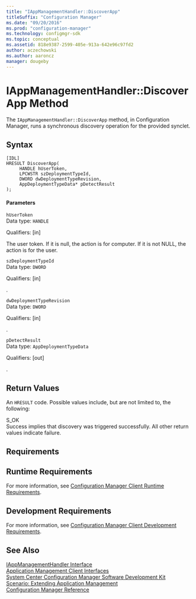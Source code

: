 ```yaml
---
title: "IAppManagementHandler::DiscoverApp"
titleSuffix: "Configuration Manager"
ms.date: "09/20/2016"
ms.prod: "configuration-manager"
ms.technology: configmgr-sdk
ms.topic: conceptual
ms.assetid: 818e9387-2599-405e-913a-642e96c97fd2
author: aczechowski
ms.author: aaroncz
manager: dougeby
---
```

# IAppManagementHandler::DiscoverApp Method
The `IAppManagementHandler::DiscoverApp` method, in Configuration Manager, runs a synchronous discovery operation for the provided synclet.  

## Syntax  

```  
[IDL]  
HRESULT DiscoverApp(  
     HANDLE hUserToken,  
     LPCWSTR szDeploymentTypeId,  
     DWORD dwDeploymentTypeRevision,  
     AppDeploymentTypeData* pDetectResult  
);  
```  

#### Parameters  
 `hUserToken`  
 Data type: `HANDLE`  

 Qualifiers: [in]  

 The user token. If it is null, the action is for computer. If it is not NULL, the action is for the user.  

 `szDeploymentTypeId`  
 Data type: `DWORD`  

 Qualifiers: [in]  

 .   

 `dwDeploymentTypeRevision`  
 Data type: `DWORD`  

 Qualifiers: [in]  

 .   

 `pDetectResult`  
 Data type: `AppDeploymentTypeData`  

 Qualifiers: [out]  

 .   

## Return Values  
 An `HRESULT` code. Possible values include, but are not limited to, the following:  

 S_OK  
 Success implies that discovery was triggered successfully.  All other return values indicate failure.  

## Requirements  

## Runtime Requirements  
 For more information, see [Configuration Manager Client Runtime Requirements](../../../../../develop/core/reqs/client-runtime-requirements.md).  

## Development Requirements  
 For more information, see [Configuration Manager Client Development Requirements](../../../../../develop/core/reqs/client-development-requirements.md).  

## See Also  
 [IAppManagementHandler Interface](../../../../../develop/reference/core/clients/client-classes/iappmanagementhandler-interface.md)   
 [Application Management Client Interfaces](../../../../../develop/reference/core/clients/client-classes/application-management-client-interfaces.md)   
 [System Center Configuration Manager Software Development Kit](../../../../../develop/core/misc/system-center-configuration-manager-sdk.md)   
 [Scenario: Extending Application Management](../../../../../develop/apps/scenario--extending-application-management.md)   
 [Configuration Manager Reference](../../../../../develop/reference/configuration-manager-reference.md)
